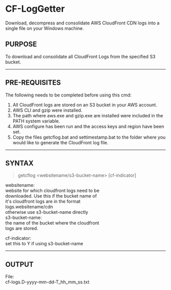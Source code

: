 # CF-LogGetter

Download, decompress and consolidate AWS CloudFront CDN logs into a single file on your Windows machine.

## PURPOSE                             

To download and consolidate all CloudFront Logs from the specified S3 bucket.                          

___                                                            

## PRE-REQUISITES                         
                                                            
The following needs to be completed before using this cmd:  
                                                            
1. All CloudFront logs are stored on an S3 bucket in your AWS account.                                             
2. AWS CLI and gzip were installed.                         
3. The path where aws.exe and gzip.exe are installed were included in the PATH system variable.                    
4. AWS configure has been run and the access keys and region have been set.                                           
5. Copy the files getcflog.bat and settimestamp.bat to the folder where you would like to generate the CloudFront log file.                                                

___                                                            

## SYNTAX                                                             
                                                            
 > getcflog <websitename/s3-bucket-name> [cf-indicator]     
                                                            
 websitename:                                               
              website for which cloudfront logs need to be  
              downloaded. Use this if the bucket name of    
              it's cloudfront logs are in the format        
                   logs.websitename/cdn                     
              otherwise use s3-bucket-name directly         
 s3-bucket-name:                                            
              the name of the bucket where the cloudfront   
              logs are stored.                              
                                                            
 cf-indicator:                                              
              set this to Y if using s3-bucket-name         

___                                                            

## OUTPUT  
                                                            
 File:                                                      
      cf-logs.D-yyyy-mm-dd-T_hh_mm_ss.txt                   
